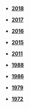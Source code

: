 * **[2018](ru/2018/)**

* **[2017](ru/2017/)**

* **[2016](ru/2016/)**

* **[2015](ru/2015/)**

* **[2011](ru/2011/)**

* **[1988](ru/1988/)**

* **[1986](ru/1986/)**

* **[1979](ru/1979/)**

* **[1972](ru/1972/)**
